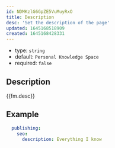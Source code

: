 ```yaml
---
id: NDMKzlG6GpZE5VuMuyRxO
title: Description
desc: 'Set the description of the page'
updated: 1645168518909
created: 1645168428331
---
```


- type: `string`
- default: `Personal Knowledge Space` 
- required: `false`

## Description
{{fm.desc}}

## Example

```yml
  publishing:
    seo:
      description: Everything I know
```
